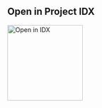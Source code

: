 ## Open in Project IDX 

<a href="https://idx.google.com/new?template=https://github.com/kirupa/kirupa/tree/master/test">
  <img
    alt="Open in IDX"
    src="https://www.gstatic.com/monospace/230815/openinprojectidx.png"
    width="170"
  />
</a>
